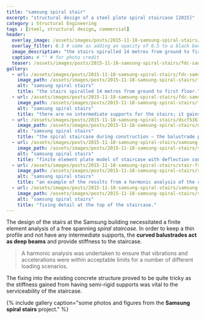```yaml
---
title: "samsung spiral stair"
excerpt: "structural design of a steel plate spiral staircase [2015]"
category : Structural Engineering
tags : [steel, structural design, commercial]
header:
  overlay_image: /assets/images/posts/2015-11-18-samsung-spiral-stairs/fdc-samsung-3-murray-rose-ave-syd-olympic-park-l1-spiral-sta_header.jpg
  overlay_filter: 0.3 # same as adding an opacity of 0.5 to a black background
  image_description: "the stairs spiralled 14 metres from ground to first floor."
  caption: # "" # for photo credit
  teaser: /assets/images/posts/2015-11-18-samsung-spiral-stairs/fdc-samsung-3-murray-rose-ave-syd-olympic-park-l1-spiral-sta_header.jpg
gallery:
  - url: /assets/images/posts/2015-11-18-samsung-spiral-stairs/fdc-samsung-3-murray-rose-ave-syd-olympic-park-l1-spiral-sta.jpg
    image_path: /assets/images/posts/2015-11-18-samsung-spiral-stairs/fdc-samsung-3-murray-rose-ave-syd-olympic-park-l1-spiral-sta_th.jpg
    alt: "samsung spiral stairs"
    title: "the stairs spiralled 14 metres from ground to first floor."
  - url: /assets/images/posts/2015-11-18-samsung-spiral-stairs/fdc-samsung-3-murray-rose-ave-syd-olympic-park-gf-lobby-an2.jpg
    image_path: /assets/images/posts/2015-11-18-samsung-spiral-stairs/fdc-samsung-3-murray-rose-ave-syd-olympic-park-gf-lobby-an2_th.jpg
    alt: "samsung spiral stairs"
    title: "there are no intermediate supports for the stairs; it gains its stiffness through the balustrade plates."
  - url: /assets/images/posts/2015-11-18-samsung-spiral-stairs/dscf5361.jpg
    image_path: /assets/images/posts/2015-11-18-samsung-spiral-stairs/dscf5361_th.jpg
    alt: "samsung spiral stairs"
    title: "the spiral staircase during construction – the balustrade plate is 25 mm thick, while the treads, risers and landings are 12 mm thick."
  - url: /assets/images/posts/2015-11-18-samsung-spiral-stairs/samsung-model.png
    image_path: /assets/images/posts/2015-11-18-samsung-spiral-stairs/samsung-model_th.png
    alt: "samsung spiral stairs"
    title: "finite element plate model of staircase with deflection contours."
  - url: /assets/images/posts/2015-11-18-samsung-spiral-stairs/stair-freq.jpg
    image_path: /assets/images/posts/2015-11-18-samsung-spiral-stairs/stair-freq.jpg
    alt: "samsung spiral stairs"
    title: "an example of the results from a harmonic analysis of the concept structure - peak accelerations at a critical location from pacing at different frequencies."
  - url: /assets/images/posts/2015-11-18-samsung-spiral-stairs/samsung-detail.png
    image_path: /assets/images/posts/2015-11-18-samsung-spiral-stairs/samsung-detail_th.png
    alt: "samsung spiral stairs"
    title: "fixing detail at the top of the staircase."
---
```


The design of the stairs at the Samsung building necessitated a finite element analysis of a free spanning *spiral staircase*. In order to keep a thin profile and not have any intermediate supports, the **curved balustrades act as deep beams** and provide stiffness to the staircase.

>A harmonic analysis was undertaken to ensure that vibrations and accelerations were within acceptable limits for a number of different loading scenarios.

The fixing into the existing concrete structure proved to be quite tricky as the stiffness gained from having semi-rigid supports was vital to the serviceability of the staircase.

{% include gallery caption="some photos and figures from the **Samsung spiral stairs** project." %}
